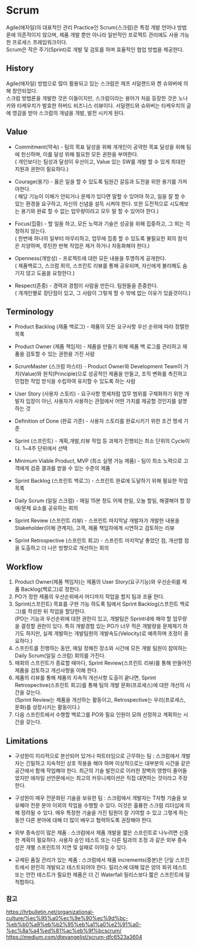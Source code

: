 # Scrum
Agile(애자일)의 대표적인 관리 Practice인 Scrum(스크럼)은 특정 개발 언어나 방법론에 의존적이지 않으며, 제품 개발 뿐만 아니라 일반적인 프로젝트 관리에도 사용 가능한 프로세스 프레임워크이다.    
Scrum은 작은 주기(Sprint)로 개발 및 검토를 하며 효율적인 협업 방법을 제공한다.

## History
Agile(애자일) 방법으로 많이 활용되고 있는 스크럼은 제프 서덜랜드와 켄 슈와버에 의해 창안되었다.     
스크럼 방법론을 개발한 것은 이들이지만, 스크럼이라는 용어가 처음 등장한 것은 노나카와 타케우치가 발효한 하버드 비즈니스 리뷰이다. 서덜랜드와 슈와버는 타케우치의 글에 영감을 받아 스크럼의 개념을 개발, 발전 시키게 된다.

## Value
* Commitment(약속) - 팀의 목표 달성을 위해 개개인이 공약한 목표 달성을 위해 팀에 헌신하며, 이를 달성 위해 필요한 모든 권한을 부여한다.   
( 개인보다는 팀성과 달성이 우선이고, Value 있는 SW를 개발 할 수 있게 최대한 지원과 권한이 필요하다.)

* Courage(용기) - 옳은 일을 할 수 있도록 팀원간 갈등과 도전을 위한 용기를 가져야한다.   
( 해당 기능이 이해가 안되거나 문제가 있다면 말할 수 있어야 하고, 일을 잘 할 수 있는 환경을 요구하고, 자신의 신념을 설득 시켜야 한다. 또한 도전적으로 시도해보는 용기와 완료 할 수 없는 업무량이라고 모두 말 할 수 있어야 한다.)

* Focus(집중) - 할 일을 하고, 모든 노력과 기술은 성공을 위해 집중하고, 그 외는 걱정하지 않는다.   
( 한번에 하나의 일부터 마무리하고, 업무에 집중 할 수 있도록 불필요한 회의 참석은 지양하며, 루틴한 반복 작업은 제거 하거나 자동화해야 한다.)

* Openness(개방성) - 프로젝트에 대한 모든 내용을 투명하게 공개한다.   
( 제품백로그, 스크럼 회의, 스프린트 리뷰를 통해 공유되며, 자신에게 불리해도 숨기지 않고 도움을 요청한다.)

* Respect(존중) - 경력과 경험이 사람을 만든다. 팀원들을 존중한다.   
( 개개인별로 장단점이 있고, 그 사람이 그렇게 할 수 밖에 없는 이유가 있을것이다.)

## Terminology
* Product Backlog (제품 백로그) - 제품의 모든 요구사항 우선 순위에 따라 정렬한 목록 

* Product Owner (제품 책임자) - 제품을 만들기 위해 제품 백 로그를 관리하고 제품을 검토할 수 있는 권한을 가진 사람

* ScrumMaster (스크럼 마스터) - Product Owner와 Development Team이 가치(Value)와 원칙(Principle)으로 성공적인 제품을 만들고, 조직 변화를 촉진하고 민첩한 작업 방식을 수립하여 유지할 수 있도록 하는 사람

* User Story (사용자 스토리) - 요구사항 명세처럼 업무 범위를 구체화하기 위한 개발자 입장이 아닌, 사용자가 사용하는 관점에서 어떤 가치를 제공할 것인지를 설명하는 것

* Definition of Done (완료 기준) - 사용자 스토리를 완료시키기 위한 조건 명세 기준

* Sprint (스프린트) - 계획,개발,리뷰 작업 등 과제가 진행되는 최소 단위의 Cycle이다. 1~4주 단위에서 선택

* Minimum Viable Product, MVP (최소 실행 가능 제품) - 팀이 최소 노력으로 고객에게 검증 결과를 받을 수 있는 수준의 제품

* Sprint Backlog (스프린트 백로그) - 스프린트 완료에 도달하기 위해 필요한 작업 목록

* Daily Scrum (일일 스크럼) - 매일 15분 정도 어제 한일, 오늘 할일, 해결해야 할 장애/문제 요소를 공유하는 회의

* Sprint Review (스프린트 리뷰) - 스프린트 마지막날 개발자가 개발한 내용을 Stakeholder(이해 관계자), 고객, 제품 책임자에게 시연하고 검토하는 리뷰

* Sprint Retrospective (스프린트 회고) - 스프린트 마지막날 좋았던 점, 개선할 점을 도출하고 더 나은 방향으로 개선하는 회의

## Workflow
1. Product Owner(제품 책임자)는 제품의 User Story(요구기능)와 우선순위를 제품 Backlog(백로그)로 정한다.
2. PO가 정한 제품의 우선순위에서 어디까지 작업을 할지 팀과 조율 한다.
3. Sprint(스프린트) 목표를 구현 가능 하도록 팀에서 Sprint Backlog(스프린트 백로그)를 작성한 뒤 작업을 할당한다.   
(PO는 기능과 우선순위에 대한 권한이 있고, 개발팀은 Sprint내에 해야 할 업무량을 결정할 권한이 있다. 특히 개발경험 있는 PO가 너무 적은 개발량을 문제제기 하기도 하지만, 실제 개발하는 개발팀원의 개발속도(Velocity)로 예측하며 조정이 중요하다.)
4. 스프린트를 진행하는 동안, 매일 정해진 장소와 시간에 모든 개발 팀원이 참여하는 Daily Scrum(일일 스크럼) 회의를 가진다.
5. 매회의 스프린트가 종료할 때마다, Sprint Review(스프린트 리뷰)를 통해 만들어진 제품을 검토하고 개선사항을 이해 한다.
6. 제품의 리뷰를 통해 제품의 지속적 개선사항 도출이 끝나면, Sprint Retrospective(스프린트 회고)를 통해 팀의 개발 문화(프로세스)에 대한 개선의 시간을 갖는다.   
(Sprint Review는 제품을 개선하는 활동이고, Retrospective는 우리(프로세스, 문화)를 성장시키는 활동이다.)
7. 다음 스프린트에서 수행할 백로그를 PO와 필요 인원이 모여 선정하고 계획하는 시간을 갖는다.

## Limitations
* 구성원이 지리적으로 분산되어 있거나 파트타임으로 근무하는 팀 : 스크럼에서 개발자는 긴밀하고 지속적인 상호 작용을 해야 하며 이상적으로는 대부분의 시간을 같은 공간에서 함께 작업해야 한다. 최근의 기술 발전으로 이러한 장벽의 영향이 줄어들었지만 애자일 선언문에서는 최고의 커뮤니케이션은 직접 대면하는 것이라고 주장한다.
 
* 구성원이 매우 전문화된 기술을 보유한 팀 : 스크럼에서 개발자는 T자형 기술을 보유해야 전문 분야 이외의 작업을 수행할 수 있다. 이것은 훌륭한 스크럼 리더십에 의해 장려될 수 있다. 매우 특정한 기술을 가진 팀원이 잘 기여할 수 있고 그렇게 하는 동안 다른 분야에 대해 더 많이 배우고 협력하도록 권장해야 한다.

* 외부 종속성이 많은 제품 : 스크럼에서 제품 개발을 짧은 스프린트로 나누려면 신중한 계획이 필요하다. 사용자 승인 테스트 또는 다른 팀과의 조정 과 같은 외부 종속성은 개별 스프린트의 지연 및 실패로 이어질 수 있다.

* 규제된 품질 관리가 있는 제품 : 스크럼에서 제품 increments(증분)은 단일 스프린트에서 완전히 개발되고 테스트되어야 한다. 릴리스에 대해 많은 양의 회귀 테스트 또는 안전 테스트가 필요한 제품은 더 긴 Waterfall 릴리스보다 짧은 스프린트에 덜 적합하다.


### 참고
https://hrbulletin.net/organizational-culture/%ec%95%a0%ec%9e%90%ec%9d%bc-%eb%b0%a9%eb%b2%95%eb%a1%a0%e2%91%a0-%ec%8a%a4%ed%81%ac%eb%9f%bcscrum/   
https://medium.com/dtevangelist/scrum-dfc6523a3604


